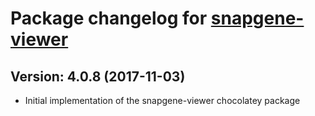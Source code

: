# Package changelog for [snapgene-viewer](https://chocolatey.org/packages/snapgene-viewer)

## Version: 4.0.8 (2017-11-03)
- Initial implementation of the snapgene-viewer chocolatey package
